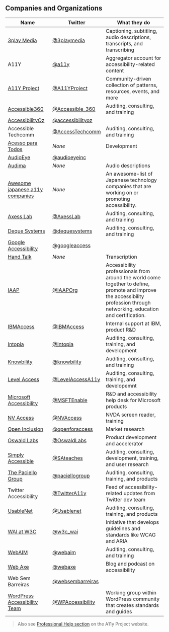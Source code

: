 ## Companies and Organizations

| Name | Twitter | What they do |
|---   |---      |---           |
| [3play Media](https://www.3playmedia.com/) | [@3playmedia](https://twitter.com/3playmedia) | Captioning, subtitling, audio descriptions, transcripts, and transcribing |
| A11Y | [@a11y](https://twitter.com/a11y) | Aggregator account for accessibility-related content |
| [A11Y Project](https://a11yproject.com/) | [@A11YProject](https://twitter.com/A11YProject) | Community-driven collection of patterns, resources, events, and more |
| [Accessible360](https://accessible360.com/) | [@Accessible_360](https://twitter.com/accessible_360/) | Auditing, consulting, and training |
| [AccessibilityOz](https://www.accessibilityoz.com/) | [@accessibilityoz](https://twitter.com/accessibilityoz) |
| Accessible Techcomm | [@AccessTechcomm](https://twitter.com/AccessTechcomm) | Auditing, consulting, and training |
| [Acesso para Todos](https://www.acessoparatodos.com.br/) | _None_ | Development |
| [AudioEye](https://www.audioeye.com/) | [@audioeyeinc](https://twitter.com/audioeyeinc) | |
| [Audima](https://audima.co/) | _None_ | Audio descriptions |
|[Awesome japanese a11y companies](https://github.com/yamanoku/awesome-japanese-a11y-companies) | _None_ | An awesome-list of Japanese technology companies that are working on or promoting accessibility. |
| [Axess Lab](https://axesslab.com/) | [@AxessLab](https://twitter.com/AxessLab) | Auditing, consulting, and training |
| [Deque Systems](http://www.deque.com/) | [@dequesystems](https://twitter.com/dequesystems) | Auditing, consulting, and training |
| [Google Accessibility](https://www.google.com/accessibility/) | [@googleaccess](https://twitter.com/googleaccess) |
| [Hand Talk](https://www.handtalk.me/) | _None_ | Transcription |
| [IAAP](https://www.accessibilityassociation.org/) | [@IAAPOrg](https://twitter.com/IAAPOrg) | Accessibility professionals from around the world come together to define, promote and improve the accessibility profession through networking, education and certification. |
| [IBMAccess](https://www.ibm.com/able/) | [@IBMAccess](https://twitter.com/IBMAccess) | Internal support at IBM, product R&D |
| [Intopia](https://intopia.digital/) | [@Intopia](https://twitter.com/Intopia) | Auditing, consulting, training, and development |
| [Knowbility](https://knowbility.org/) | [@knowbility](https://twitter.com/knowbility) | Auditing, consulting, and training |
| [Level Access](https://www.levelaccess.com/) | [@LevelAccessA11y](https://twitter.com/LevelAccessA11y) | Auditing, consulting, training, and developemnt |
| [Microsoft Accessibility](https://www.microsoft.com/en-us/accessibility/) | [@MSFTEnable](https://twitter.com/MSFTEnable) | R&D and accessibility help desk for Microsoft products |
| [NV Access](https://www.nvaccess.org/) | [@NVAccess](https://twitter.com/NVAccess) | NVDA screen reader, training |
| [Open Inclusion](https://openinclusion.com/) | [@openforaccess](https://twitter.com/openforaccess) | Market research |
| [Oswald Labs](https://oswaldlabs.com/) | [@OswaldLabs](https://twitter.com/oswaldlabs) | Product development and accelerator |
| [Simply Accessible](http://simplyaccessible.com/) | [@SAteaches](https://twitter.com/sateaches) | Auditing, consulting, development, training, and user research |
| [The Paciello Group](https://www.paciellogroup.com/) | [@paciellogroup](https://twitter.com/paciellogroup) | Auditing, consulting, training, and products |
| Twitter Accessibility | [@TwitterA11y](https://twitter.com/TwitterA11y) | Feed of accessibility-related updates from Twitter dev team |
| [UsableNet](https://usablenet.com/) | [@Usablenet](https://twitter.com/Usablenet) | Auditing, consulting, training, and products |
| [WAI at W3C](https://www.w3.org/WAI/) | [@w3c_wai](https://twitter.com/w3c_wai) | Initiative that develops guidelines and standards like WCAG and ARIA |
| [WebAIM](https://webaim.org/) | [@webaim](https://twitter.com/webaim) | Auditing, consulting, and training |
| [Web Axe](http://www.webaxe.org/) | [@webaxe](https://twitter.com/webaxe) | Blog and podcast on accessibility |
| Web Sem Barreiras | [@websembarreiras](https://twitter.com/websembarreiras) | |
| [WordPress Accessibility Team](https://make.wordpress.org/accessibility/) |[@WPAccessibility](https://twitter.com/WPAccessibility) | Working group within WordPress community that creates standards and guides |

> Also see [Professional Help section](https://a11yproject.com/resources/#professional-help) on the A11y Project website.
